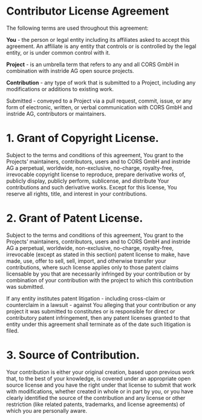 # Contributor License Agreement

The following terms are used throughout this agreement:

**You** - the person or legal entity including its affiliates asked to accept this agreement. An affiliate is any entity
that controls or is controlled by the legal entity, or is under common control with it.

**Project** - is an umbrella term that refers to any and all CORS GmbH in combination with instride AG open source projects.

**Contribution** - any type of work that is submitted to a Project, including any modifications or additions to existing
work.

Submitted - conveyed to a Project via a pull request, commit, issue, or any form of electronic, written, or verbal
communication with CORS GmbH and instride AG, contributors or maintainers.

# 1. Grant of Copyright License.

Subject to the terms and conditions of this agreement, You grant to the Projects’ maintainers, contributors, users and
to CORS GmbH and instride AG a perpetual, worldwide, non-exclusive, no-charge, royalty-free, irrevocable copyright license to reproduce,
prepare derivative works of, publicly display, publicly perform, sublicense, and distribute Your contributions and such
derivative works. Except for this license, You reserve all rights, title, and interest in your contributions.

# 2. Grant of Patent License.

Subject to the terms and conditions of this agreement, You grant to the Projects’ maintainers, contributors, users and
to CORS GmbH and instride AG a perpetual, worldwide, non-exclusive, no-charge, royalty-free, irrevocable (except as stated in this
section) patent license to make, have made, use, offer to sell, sell, import, and otherwise transfer your contributions,
where such license applies only to those patent claims licensable by you that are necessarily infringed by your
contribution or by combination of your contribution with the project to which this contribution was submitted.

If any entity institutes patent litigation - including cross-claim or counterclaim in a lawsuit - against You alleging
that your contribution or any project it was submitted to constitutes or is responsible for direct or contributory
patent infringement, then any patent licenses granted to that entity under this agreement shall terminate as of the date
such litigation is filed.

# 3. Source of Contribution.

Your contribution is either your original creation, based upon previous work that, to the best of your knowledge, is
covered under an appropriate open source license and you have the right under that license to submit that work with
modifications, whether created in whole or in part by you, or you have clearly identified the source of the contribution
and any license or other restriction (like related patents, trademarks, and license agreements) of which you are
personally aware.